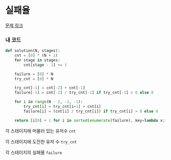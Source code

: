# 실패율

[문제 링크](https://programmers.co.kr/learn/courses/30/lessons/42889)

### 내 코드
```python
def solution(N, stages):
    cnt = [0] * (N + 1)
    for stage in stages:
        cnt[stage - 1] += 1

    failure = [0] * N
    try_cnt = [0] * N

    try_cnt[-1] = cnt[-2] + cnt[-1]
    failure[-1] = cnt[-2] / try_cnt[-1] if try_cnt[-1] > 0 else 0

    for i in range(N - 2, -1, -1):
        try_cnt[i] = try_cnt[i+1] + cnt[i]
        failure[i] = (cnt[i] / try_cnt[i]) if try_cnt[i] > 0 else 0

    return [i[0] + 1 for i in sorted(enumerate(failure), key=lambda x:(x[1], N - x[0]), reverse=True)]
```

각 스테이지에 머물러 있는 유저수 `cnt`

각 스테이지에 도전한 유저 수 `try_cnt`

각 스테이지의 실패욜 `failure`